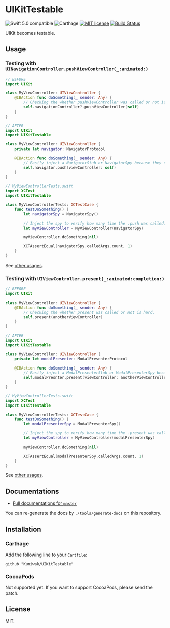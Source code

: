 UIKitTestable
=============

![Swift 5.0 compatible](https://img.shields.io/badge/Swift%20version-5.0-green.svg)
![Carthage](https://img.shields.io/badge/Carthage-compatible-green.svg)
[![MIT license](https://img.shields.io/badge/lisence-MIT-yellow.svg)](https://github.com/Kuniwak/UIKitTestable/blob/master/LICENSE)
[![Build Status](https://app.bitrise.io/app/cf31463e6b553102/status.svg?token=61qotT9hVzPoG4N-9TWU7A&branch=master)](https://app.bitrise.io/app/cf31463e6b553102)

UIKit becomes testable.



Usage
-----

### Testing with `UINavigationController.pushViewController(_:animated:)`

```swift
// BEFORE
import UIKit

class MyViewController: UIViewController {
    @IBAction func doSomething(_ sender: Any) {
        // Checking the whether pushViewController was called or not is hard.
        self.navigationController?.pushViewController(self)
    }
}
```

```swift
// AFTER
import UIKit
import UIKitTestable

class MyViewController: UIViewController {
    private let navigator: NavigatorProtocol

    @IBAction func doSomething(_ sender: Any) {
        // Easily inject a NavigatorStub or NavigatorSpy because they conform NavigatorProtocol.
        self.navigator.push(viewController: self)
    }
}
```

```swift
// MyViewControllerTests.swift
import XCTest
import UIKitTestable

class MyViewControllerTests: XCTestCase {
    func testDoSomething() {
        let navigatorSpy = NavigatorSpy()

        // Inject the spy to verify how many time the .push was called.
        let myViewController = MyViewController(navigatorSpy)

        myViewController.doSomething(nil)

        XCTAssertEqual(navigatorSpy.calledArgs.count, 1)
    }
}
```

See [other usages](https://kuniwak.github.io/UIKitTestable/UIKitTestableAppTests/Classes/NavigatorUsages.html).



### Testing with `UIViewController.present(_:animated:completion:)`

```swift
// BEFORE
import UIKit

class MyViewController: UIViewController {
    @IBAction func doSomething(_ sender: Any) {
        // Checking the whether present was called or not is hard.
        self.present(anotherViewController)
    }
}
```

```swift
// AFTER
import UIKit
import UIKitTestable

class MyViewController: UIViewController {
    private let modalPresenter: ModalPresenterProtocol

    @IBAction func doSomething(_ sender: Any) {
        // Easily inject a ModalPresenterStub or ModalPresenterSpy because they conform ModalPresenterProtocol.
        self.modalPresnter.present(viewController: anotherViewController)
    }
}
```

```swift
// MyViewControllerTests.swift
import XCTest
import UIKitTestable

class MyViewControllerTests: XCTestCase {
    func testDoSomething() {
        let modalPresenterSpy = ModalPresenterSpy()

        // Inject the spy to verify how many time the .present was called.
        let myViewController = MyViewController(modalPresenterSpy)

        myViewController.doSomething(nil)

        XCTAssertEqual(modalPresenterSpy.calledArgs.count, 1)
    }
}
```

See [other usages](https://kuniwak.github.io/UIKitTestable/UIKitTestable/Classes/ModalPresenter.html).



Documentations
--------------

- [Full documentations for `master`](https://kuniwak.github.io/UIKitTestable/UIKitTestable/index.html)

You can re-generate the docs by `./tools/generate-docs` on this repository.



Installation
------------
### Carthage

Add the following line to your `Cartfile`:

```
github "Kuniwak/UIKitTestable"
```



### CocoaPods

Not supported yet. If you want to support CocoaPods, please send the patch.



License
-------

MIT.
